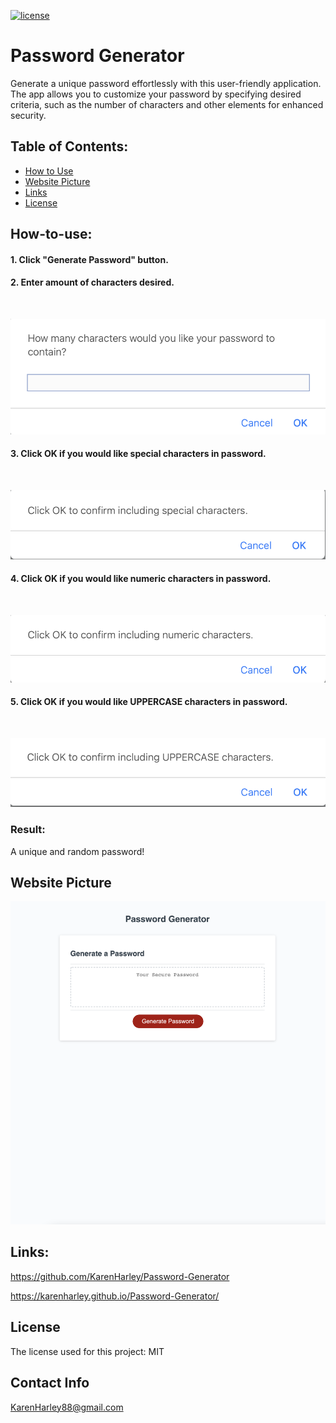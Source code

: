 [![license](https://img.shields.io/github/license/DAVFoundation/captain-n3m0.svg?style=flat-square)](https://github.com/DAVFoundation/captain-n3m0/blob/master/LICENSE)

# Password Generator

Generate a unique password effortlessly with this user-friendly application. The app allows you to customize your password by specifying desired criteria, such as the number of characters and other elements for enhanced security.
## Table of Contents:

- [How to Use](#how-to-use)
- [Website Picture](#website-picture)
- [Links](#links)
- [License](#license)

## How-to-use:

#### 1. Click "Generate Password" button.

#### 2. Enter amount of characters desired.

<br/>

![Enter amount of characters desired](./pics/numberOfChar.png)

#### 3. Click OK if you would like special characters in password.

<br/>

![special characters in password](./pics/special.png)

#### 4. Click OK if you would like numeric characters in password.

<br/>

![special characters in password](./pics/numbers.png)

#### 5. Click OK if you would like UPPERCASE characters in password.

<br/>

![UPPERCASE characters in password](./pics/uppercase.png)

### Result:

A unique and random password!

## Website Picture

![The Password Generator application displays a red button to "Generate Password".](./pics/web-pic.png)

## Links:

https://github.com/KarenHarley/Password-Generator

https://karenharley.github.io/Password-Generator/

## License

The license used for this project: MIT

## Contact Info 

KarenHarley88@gmail.com
